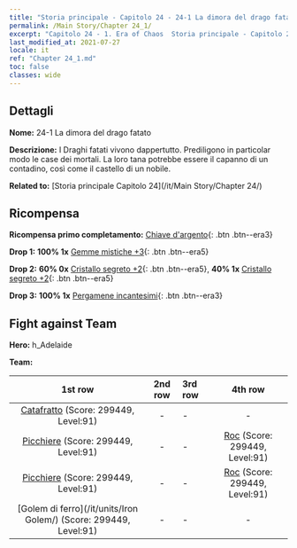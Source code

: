 ```yaml
---
title: "Storia principale - Capitolo 24 - 24-1 La dimora del drago fatato"
permalink: /Main Story/Chapter 24_1/
excerpt: "Capitolo 24 - 1. Era of Chaos  Storia principale - Capitolo 24_1. 24-1 La dimora del drago fatato"
last_modified_at: 2021-07-27
locale: it
ref: "Chapter 24_1.md"
toc: false
classes: wide
---
```


## Dettagli

 **Nome:** 24-1 La dimora del drago fatato

 **Descrizione:** I Draghi fatati vivono dappertutto. Prediligono in particolar modo le case dei mortali. La loro tana potrebbe essere il capanno di un contadino, così come il castello di un nobile.

 **Related to:** [Storia principale Capitolo 24](/it/Main Story/Chapter 24/)

## Ricompensa

 **Ricompensa primo completamento:** [Chiave d'argento](/ItemsIT/con_693/){: .btn .btn--era3}

 **Drop 1:** **100% 1x** [Gemme mistiche +3](/ItemsIT/mat_86/){: .btn .btn--era5}

 **Drop 2:** **60% 0x** [Cristallo segreto +2](/ItemsIT/mat_80/){: .btn .btn--era5}, **40% 1x** [Cristallo segreto +2](/ItemsIT/mat_80/){: .btn .btn--era5}

 **Drop 3:** **100% 1x** [Pergamene incantesimi](/ItemsIT/con_694/){: .btn .btn--era3}


## Fight against Team
 **Hero:** h_Adelaide

 **Team:**


  | 1st row | 2nd row | 3rd row | 4th row |
  |:----:|:----:|:----|:----:|
  | [Catafratto](/it/units/Cavalier/) (Score: 299449, Level:91)  | - | - | - |
  | [Picchiere](/it/units/Pikeman/) (Score: 299449, Level:91)  | - | - | [Roc](/it/units/Roc/) (Score: 299449, Level:91)  |
  | [Picchiere](/it/units/Pikeman/) (Score: 299449, Level:91)  | - | - | [Roc](/it/units/Roc/) (Score: 299449, Level:91)  |
  | [Golem di ferro](/it/units/Iron Golem/) (Score: 299449, Level:91)  | - | - | - |



